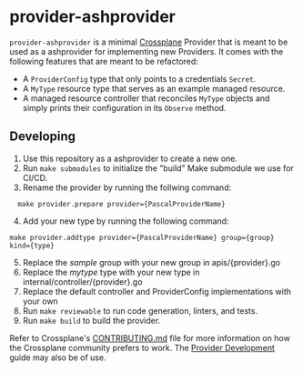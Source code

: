 # provider-ashprovider

`provider-ashprovider` is a minimal [Crossplane](https://crossplane.io/) Provider
that is meant to be used as a ashprovider for implementing new Providers. It comes
with the following features that are meant to be refactored:

- A `ProviderConfig` type that only points to a credentials `Secret`.
- A `MyType` resource type that serves as an example managed resource.
- A managed resource controller that reconciles `MyType` objects and simply
  prints their configuration in its `Observe` method.

## Developing

1. Use this repository as a ashprovider to create a new one.
1. Run `make submodules` to initialize the "build" Make submodule we use for CI/CD.
1. Rename the provider by running the follwing command:
```
  make provider.prepare provider={PascalProviderName}
```
4. Add your new type by running the following command:
```
make provider.addtype provider={PascalProviderName} group={group} kind={type}
```
5. Replace the *sample* group with your new group in apis/{provider}.go
5. Replace the *mytype* type with your new type in internal/controller/{provider}.go
5. Replace the default controller and ProviderConfig implementations with your own
5. Run `make reviewable` to run code generation, linters, and tests.
5. Run `make build` to build the provider.

Refer to Crossplane's [CONTRIBUTING.md] file for more information on how the
Crossplane community prefers to work. The [Provider Development][provider-dev]
guide may also be of use.

[CONTRIBUTING.md]: https://github.com/crossplane/crossplane/blob/master/CONTRIBUTING.md
[provider-dev]: https://github.com/crossplane/crossplane/blob/master/docs/contributing/provider_development_guide.md
